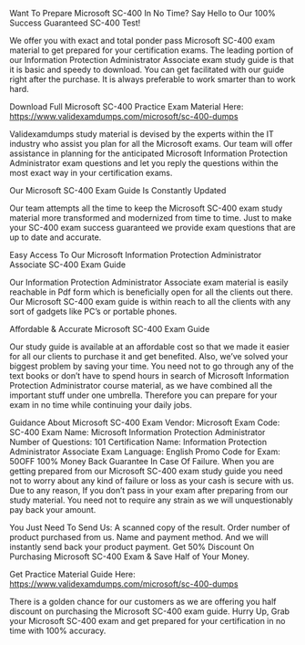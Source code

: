 Want To Prepare Microsoft SC-400 In No Time? Say Hello to Our 100% Success Guaranteed SC-400 Test!

We offer you with exact and total ponder pass Microsoft SC-400 exam material to get prepared for your certification exams. The leading portion of our Information Protection Administrator Associate exam study guide is that it is basic and speedy to download. You can get facilitated with our guide right after the purchase. It is always preferable to work smarter than to work hard.

Download Full Microsoft SC-400 Practice Exam Material Here: https://www.validexamdumps.com/microsoft/sc-400-dumps


Validexamdumps study material is devised by the experts within the IT industry who assist you plan for all the Microsoft exams. Our team will offer assistance in planning for the anticipated Microsoft Information Protection Administrator exam questions and let you reply the questions within the most exact way in your certification exams.

Our Microsoft SC-400 Exam Guide Is Constantly Updated

Our team attempts all the time to keep the Microsoft SC-400 exam study material more transformed and modernized from time to time. Just to make your SC-400 exam success guaranteed we provide exam questions that are up to date and accurate.

Easy Access To Our Microsoft Information Protection Administrator Associate SC-400 Exam Guide

Our Information Protection Administrator Associate exam material is easily reachable in Pdf form which is beneficially open for all the clients out there. Our Microsoft SC-400 exam guide is within reach to all the clients with any sort of gadgets like PC’s or portable phones.

Affordable & Accurate Microsoft SC-400 Exam Guide

Our study guide is available at an affordable cost so that we made it easier for all our clients to purchase it and get benefited. Also, we’ve solved your biggest problem by saving your time. You need not to go through any of the text books or don’t have to spend hours in search of Microsoft Information Protection Administrator course material, as we have combined all the important stuff under one umbrella. Therefore you can prepare for your exam in no time while continuing your daily jobs.

Guidance About Microsoft SC-400 Exam
Vendor: Microsoft
Exam Code: SC-400
Exam Name: Microsoft Information Protection Administrator
Number of Questions: 101
Certification Name: Information Protection Administrator Associate
Exam Language: English
Promo Code for Exam: 50OFF
100% Money Back Guarantee In Case Of Failure.
When you are getting prepared from our Microsoft SC-400 exam study guide you need not to worry about any kind of failure or loss as your cash is secure with us. Due to any reason, If you don’t pass in your exam after preparing from our study material. You need not to require any strain as we will unquestionably pay back your amount.

You Just Need To Send Us:
A scanned copy of the result.
Order number of product purchased from us.
Name and payment method.
And we will instantly send back your product payment.
Get 50% Discount On Purchasing Microsoft SC-400 Exam & Save Half of Your Money.

Get Practice Material Guide Here: https://www.validexamdumps.com/microsoft/sc-400-dumps

There is a golden chance for our customers as we are offering you half discount on purchasing the Microsoft SC-400 exam guide. Hurry Up, Grab your Microsoft SC-400 exam and get prepared for your certification in no time with 100% accuracy.

